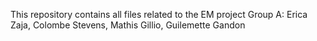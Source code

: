 This repository contains all files related to the EM project
Group A: Erica Zaja, Colombe Stevens, Mathis Gillio, Guilemette Gandon 

